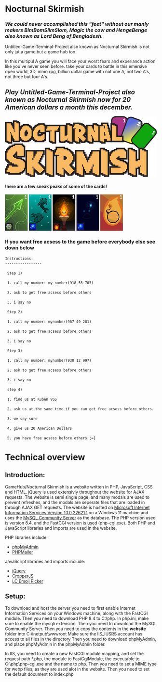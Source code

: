 # Nocturnal Skirmish
### ***We could never accomplished this "feet" without our manly makers BimBomSlimSlom, Magic the cow and HengeBenge also known as Lord Beng of Bengladesh.***

Untitled-Game-Terminal-Project also known as Nocturnal Skirmish is not only jut a game but a game hub too.

In this multipul A game you will face your worst fears and experiance action like you've never seen before. take your cards to battle in this emersive open world, 3D, mmo rpg, billion dollar game with not one A, not two A's, not three but four A's. 

## ***Play Untitled-Game-Terminal-Project also known as Nocturnal Skirmish now for 20 American dollars a month this december.***

![](design_prototypes/Noc_Skir_Logo_png.png)

#### **!here are a few sneak peaks of some of the cards!**

![](website/img/cards/PoisonArrow_Card.webp) ![](website/img/cards/Whale_Symphony_Card.webp) ![](website/img/cards/Fire_Spirit_Card.webp) ![](website/img/cards/Deep_Ocean_Dweller_Card.webp) ![](website/img/cards/Bomb_Card.webp)


### **If you want free acsess to the game before everybody else see down below**

````
Instructions:
-----------------

 Step 1)

 1. call my number: my number(918 55 705)

 2. ask to get free acsess before others

 3. i say no

 Step 2)

 1. call my number: mynumber(967 49 281)

 2. ask to get free acsess before others

 3. i say no

 Step 3)

 1. call my number: mynumber(930 12 997)

 2. ask to get free acsess before others

 3. i say no

 step 4)

 1. find us at Kuben VGS

 2. ask us at the same time if you can get free acsess before others.

 3. we say sure

 4. give us 20 American Dollars

 5. you have free acsess before others ;=}
````
# Technical overview
## Introduction: <br>
GameHub/Nocturnal Skirmish is a website written in PHP, JavaScript, CSS and HTML. jQuery is used extensivly throughout the website for AJAX requests.
The website is semi single page, and many modals are used to prevent refreshes, and the modals are seperate files that are loaded in through AJAX GET requests.
The website is hosted on <a href="https://www.iis.net/">Microsoft Internet Information Services Version 10.0.22621.1</a> on a Windows 11 machine and uses the <a href="https://dev.mysql.com/downloads/mysql/">MySQL Community Server</a> as the database. The PHP version used is version 8.4, and the FastCGI version is used (php-cgi.exe).
Both PHP and JavaScript libraries and imports are used in the website. <br>

PHP libraries include: <br>
 - <a href='https://www.phpmyadmin.net/'>phpMyAdmin</a>
 - <a href='https://github.com/PHPMailer/PHPMailer'>PHPMailer</a>
 
JavaScript libraries and imports include:
 - <a href='https://jquery.com/'>jQuery</a>
 - <a href='https://fengyuanchen.github.io/cropperjs/'>CropperJS</a>
 - <a href='https://lcweb.it/lc-emoji-picker-javascript-plugin/'>LC Emoji Picker</a>
 ## Setup:
 To download and host the server you need to first enable Internet Information Services on your Windows machine, along with the FastCGI module.
 Then you need to download PHP 8.4 to C:\php.
 In php.ini, make sure to enable the mysqli extension.
 Then you need to download the MySQL Community Server.
 Then you need to copy the contents in the <b>website</b> folder into C:\inetpub\wwwroot
 Make sure the IIS_IUSRS account has access to all files in the directory
 Then you need to download phpMyAdmin, and place phpMyAdmin in the phpMyAdmin folder.

 In IIS, you need to create a new FastCGI module mapping, and set the request path *.php, the module to FastCgiModule, the executable to C:\php\php-cgi.exe and the name to php.
 Then you need to set a MIME type for webp files, as they are used alot in the website.
 Then you need to set the default document to index.php
                                                              
 
